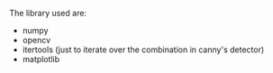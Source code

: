 The library used are:
 - numpy
 - opencv
 - itertools (just to iterate over the combination in canny's detector)
 - matplotlib